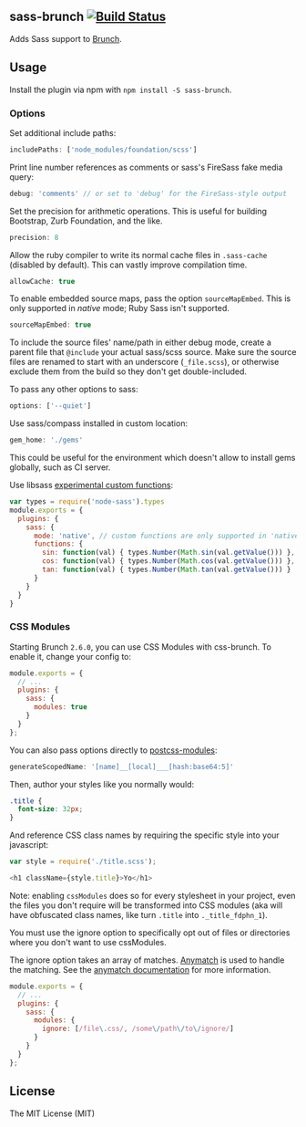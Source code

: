 ## sass-brunch [![Build Status](https://travis-ci.org/brunch/sass-brunch.svg?branch=master)](https://travis-ci.org/brunch/sass-brunch)

Adds Sass support to [Brunch](https://brunch.io).

## Usage
Install the plugin via npm with `npm install -S sass-brunch`.

### Options

Set additional include paths:
```javascript
includePaths: ['node_modules/foundation/scss']
```

Print line number references as comments or sass's FireSass fake media query:

```javascript
debug: 'comments' // or set to 'debug' for the FireSass-style output
```

Set the precision for arithmetic operations. This is useful for building Bootstrap, Zurb Foundation, and the like.

```javascript
precision: 8
```

Allow the ruby compiler to write its normal cache files in `.sass-cache` (disabled by default).
This can vastly improve compilation time.

```javascript
allowCache: true
```

To enable embedded source maps, pass the option `sourceMapEmbed`. This is only supported in _native_ mode; Ruby Sass isn't supported.

```javascript
sourceMapEmbed: true
```

To include the source files' name/path in either debug mode, create a parent file that `@include` your actual sass/scss source. Make sure the source files are renamed to start with an underscore (`_file.scss`), or otherwise exclude them from the build so they don't get double-included.

To pass any other options to sass:

```javascript
options: ['--quiet']
```

Use sass/compass installed in custom location:
```javascript
gem_home: './gems'
```
This could be useful for the environment which doesn't allow to install gems globally, such as CI server.

Use libsass [experimental custom functions](https://github.com/sass/node-sass#functions--v300---experimental):

```javascript
var types = require('node-sass').types
module.exports = {
  plugins: {
    sass: {
      mode: 'native', // custom functions are only supported in 'native' mode
      functions: {
        sin: function(val) { types.Number(Math.sin(val.getValue())) },
        cos: function(val) { types.Number(Math.cos(val.getValue())) },
        tan: function(val) { types.Number(Math.tan(val.getValue())) }
      }
    }
  }
}
```

### CSS Modules
Starting Brunch `2.6.0`, you can use CSS Modules with css-brunch. To enable it, change your config to:

```javascript
module.exports = {
  // ...
  plugins: {
    sass: {
      modules: true
    }
  }
};
```

You can also pass options directly to
[postcss-modules](https://github.com/css-modules/postcss-modules):

```javascript
generateScopedName: '[name]__[local]___[hash:base64:5]'
```

Then, author your styles like you normally would:

```scss
.title {
  font-size: 32px;
}
```

And reference CSS class names by requiring the specific style into your javascript:

```javascript
var style = require('./title.scss');

<h1 className={style.title}>Yo</h1>
```

Note: enabling `cssModules` does so for every stylesheet in your project, even the files you don't require will be transformed into CSS modules (aka will have obfuscated class names, like turn `.title` into `._title_fdphn_1`).

You must use the ignore option to specifically opt out of files or directories where you don't want to use cssModules.

The ignore option takes an array of matches. [Anymatch](https://github.com/es128/anymatch) is used to handle the matching. See the [anymatch documentation](https://github.com/es128/anymatch) for more information.
```javascript
module.exports = {
  // ...
  plugins: {
    sass: {
      modules: {
        ignore: [/file\.css/, /some\/path\/to\/ignore/]
      }
    }
  }
};
```

## License

The MIT License (MIT)

